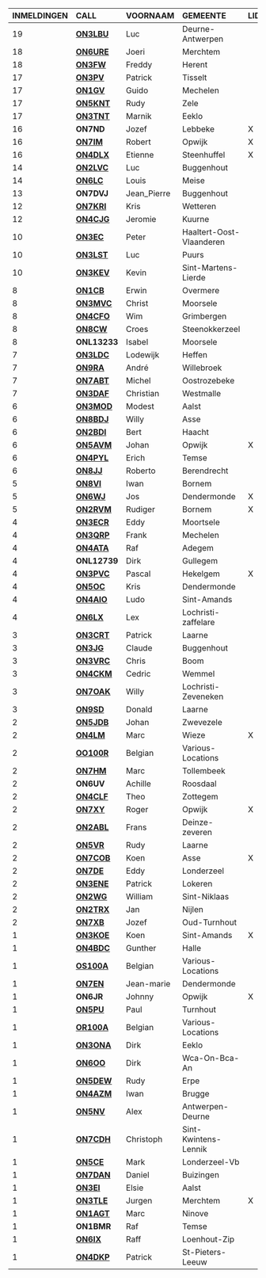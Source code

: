 |INMELDINGEN|CALL|VOORNAAM|GEMEENTE|LID|
|:---|:---|:---|:---|:---|
|19|**<a href="https://www.qrz.com/db/on3lbu">ON3LBU</a>** | Luc | Deurne-Antwerpen |  |
|18|**<a href="https://www.qrz.com/db/on6ure">ON6URE</a>** | Joeri | Merchtem |  |
|18|**<a href="https://www.qrz.com/db/on3fw">ON3FW</a>** | Freddy | Herent |  |
|17|**<a href="https://www.qrz.com/db/on3pv">ON3PV</a>** | Patrick | Tisselt |  |
|17|**<a href="https://www.qrz.com/db/on1gv">ON1GV</a>** | Guido | Mechelen |  |
|17|**<a href="https://www.qrz.com/db/on5knt">ON5KNT</a>** | Rudy | Zele |  |
|17|**<a href="https://www.qrz.com/db/on3tnt">ON3TNT</a>** | Marnik | Eeklo |  |
| 16 |**ON7ND**|Jozef|Lebbeke|X|
|16|**<a href="https://www.qrz.com/db/on7im">ON7IM</a>** | Robert | Opwijk | X |
|16|**<a href="https://www.qrz.com/db/on4dlx">ON4DLX</a>** | Etienne | Steenhuffel | X |
|14|**<a href="https://www.qrz.com/db/on2lvc">ON2LVC</a>** | Luc | Buggenhout |  |
|14|**<a href="https://www.qrz.com/db/on6lc">ON6LC</a>** | Louis | Meise |  |
| 13 |**ON7DVJ**|Jean_Pierre|Buggenhout||
|12|**<a href="https://www.qrz.com/db/on7kri">ON7KRI</a>** | Kris | Wetteren |  |
|12|**<a href="https://www.qrz.com/db/on4cjg">ON4CJG</a>** | Jeromie | Kuurne |  |
|10|**<a href="https://www.qrz.com/db/on3ec">ON3EC</a>** | Peter | Haaltert-Oost-Vlaanderen |  |
|10|**<a href="https://www.qrz.com/db/on3lst">ON3LST</a>** | Luc | Puurs |  |
|10|**<a href="https://www.qrz.com/db/on3kev">ON3KEV</a>** | Kevin | Sint-Martens-Lierde |  |
|8|**<a href="https://www.qrz.com/db/on1cb">ON1CB</a>** | Erwin | Overmere |  |
|8|**<a href="https://www.qrz.com/db/on3mvc">ON3MVC</a>** | Christ | Moorsele |  |
|8|**<a href="https://www.qrz.com/db/on4cfo">ON4CFO</a>** | Wim | Grimbergen |  |
|8|**<a href="https://www.qrz.com/db/on8cw">ON8CW</a>** | Croes | Steenokkerzeel |  |
| 8 |**ONL13233**|Isabel|Moorsele||
|7|**<a href="https://www.qrz.com/db/on3ldc">ON3LDC</a>** | Lodewijk | Heffen |  |
|7|**<a href="https://www.qrz.com/db/on9ra">ON9RA</a>** | André | Willebroek |  |
|7|**<a href="https://www.qrz.com/db/on7abt">ON7ABT</a>** | Michel | Oostrozebeke |  |
|7|**<a href="https://www.qrz.com/db/on3daf">ON3DAF</a>** | Christian | Westmalle |  |
|6|**<a href="https://www.qrz.com/db/on3mod">ON3MOD</a>** | Modest | Aalst |  |
|6|**<a href="https://www.qrz.com/db/on8bdj">ON8BDJ</a>** | Willy | Asse |  |
|6|**<a href="https://www.qrz.com/db/on2bdi">ON2BDI</a>** | Bert | Haacht |  |
|6|**<a href="https://www.qrz.com/db/on5avm">ON5AVM</a>** | Johan | Opwijk | X |
|6|**<a href="https://www.qrz.com/db/on4pyl">ON4PYL</a>** | Erich | Temse |  |
|6|**<a href="https://www.qrz.com/db/on8jj">ON8JJ</a>** | Roberto | Berendrecht |  |
|5|**<a href="https://www.qrz.com/db/on8vi">ON8VI</a>** | Iwan | Bornem |  |
|5|**<a href="https://www.qrz.com/db/on6wj">ON6WJ</a>** | Jos | Dendermonde | X |
|5|**<a href="https://www.qrz.com/db/on2rvm">ON2RVM</a>** | Rudiger | Bornem | X |
|4|**<a href="https://www.qrz.com/db/on3ecr">ON3ECR</a>** | Eddy | Moortsele |  |
|4|**<a href="https://www.qrz.com/db/on3qrp">ON3QRP</a>** | Frank | Mechelen |  |
|4|**<a href="https://www.qrz.com/db/on4ata">ON4ATA</a>** | Raf | Adegem |  |
| 4 |**ONL12739**|Dirk|Gullegem||
|4|**<a href="https://www.qrz.com/db/on3pvc">ON3PVC</a>** | Pascal | Hekelgem | X |
|4|**<a href="https://www.qrz.com/db/on5oc">ON5OC</a>** | Kris | Dendermonde |  |
|4|**<a href="https://www.qrz.com/db/on4aio">ON4AIO</a>** | Ludo | Sint-Amands |  |
|4|**<a href="https://www.qrz.com/db/on6lx">ON6LX</a>** | Lex | Lochristi-zaffelare |  |
|3|**<a href="https://www.qrz.com/db/on3crt">ON3CRT</a>** | Patrick | Laarne |  |
|3|**<a href="https://www.qrz.com/db/on3jg">ON3JG</a>** | Claude | Buggenhout |  |
|3|**<a href="https://www.qrz.com/db/on3vrc">ON3VRC</a>** | Chris | Boom |  |
|3|**<a href="https://www.qrz.com/db/on4ckm">ON4CKM</a>** | Cedric | Wemmel |  |
|3|**<a href="https://www.qrz.com/db/on7oak">ON7OAK</a>** | Willy | Lochristi-Zeveneken |  |
|3|**<a href="https://www.qrz.com/db/on9sd">ON9SD</a>** | Donald | Laarne |  |
|2|**<a href="https://www.qrz.com/db/on5jdb">ON5JDB</a>** | Johan | Zwevezele |  |
|2|**<a href="https://www.qrz.com/db/on4lm">ON4LM</a>** | Marc | Wieze | X |
|2|**<a href="https://www.qrz.com/db/oo100r">OO100R</a>** | Belgian | Various-Locations |  |
|2|**<a href="https://www.qrz.com/db/on7hm">ON7HM</a>** | Marc | Tollembeek |  |
| 2 |**ON6UV**|Achille|Roosdaal||
|2|**<a href="https://www.qrz.com/db/on4clf">ON4CLF</a>** | Theo | Zottegem |  |
|2|**<a href="https://www.qrz.com/db/on7xy">ON7XY</a>** | Roger | Opwijk | X |
|2|**<a href="https://www.qrz.com/db/on2abl">ON2ABL</a>** | Frans | Deinze-zeveren |  |
|2|**<a href="https://www.qrz.com/db/on5vr">ON5VR</a>** | Rudy | Laarne |  |
|2|**<a href="https://www.qrz.com/db/on7cob">ON7COB</a>** | Koen | Asse | X |
|2|**<a href="https://www.qrz.com/db/on7de">ON7DE</a>** | Eddy | Londerzeel |  |
|2|**<a href="https://www.qrz.com/db/on3ene">ON3ENE</a>** | Patrick | Lokeren |  |
|2|**<a href="https://www.qrz.com/db/on2wg">ON2WG</a>** | William | Sint-Niklaas |  |
|2|**<a href="https://www.qrz.com/db/on2trx">ON2TRX</a>** | Jan | Nijlen |  |
|2|**<a href="https://www.qrz.com/db/on7xb">ON7XB</a>** | Jozef | Oud-Turnhout |  |
|1|**<a href="https://www.qrz.com/db/on3koe">ON3KOE</a>** | Koen | Sint-Amands | X |
|1|**<a href="https://www.qrz.com/db/on4bdc">ON4BDC</a>** | Gunther | Halle |  |
|1|**<a href="https://www.qrz.com/db/os100a">OS100A</a>** | Belgian | Various-Locations |  |
|1|**<a href="https://www.qrz.com/db/on7en">ON7EN</a>** | Jean-marie | Dendermonde |  |
| 1 |**ON6JR**|Johnny|Opwijk|X|
|1|**<a href="https://www.qrz.com/db/on5pu">ON5PU</a>** | Paul | Turnhout |  |
|1|**<a href="https://www.qrz.com/db/or100a">OR100A</a>** | Belgian | Various-Locations |  |
|1|**<a href="https://www.qrz.com/db/on3ona">ON3ONA</a>** | Dirk | Eeklo |  |
|1|**<a href="https://www.qrz.com/db/on6oo">ON6OO</a>** | Dirk | Wca-On-Bca-An |  |
|1|**<a href="https://www.qrz.com/db/on5dew">ON5DEW</a>** | Rudy | Erpe |  |
|1|**<a href="https://www.qrz.com/db/on4azm">ON4AZM</a>** | Iwan | Brugge |  |
|1|**<a href="https://www.qrz.com/db/on5nv">ON5NV</a>** | Alex | Antwerpen-Deurne |  |
|1|**<a href="https://www.qrz.com/db/on7cdh">ON7CDH</a>** | Christoph | Sint-Kwintens-Lennik |  |
|1|**<a href="https://www.qrz.com/db/on5ce">ON5CE</a>** | Mark | Londerzeel-Vb |  |
|1|**<a href="https://www.qrz.com/db/on7dan">ON7DAN</a>** | Daniel | Buizingen |  |
|1|**<a href="https://www.qrz.com/db/on3ei">ON3EI</a>** | Elsie | Aalst |  |
|1|**<a href="https://www.qrz.com/db/on3tle">ON3TLE</a>** | Jurgen | Merchtem | X |
|1|**<a href="https://www.qrz.com/db/on1agt">ON1AGT</a>** | Marc | Ninove |  |
| 1 |**ON1BMR**|Raf|Temse||
|1|**<a href="https://www.qrz.com/db/on6ix">ON6IX</a>** | Raff | Loenhout-Zip |  |
|1|**<a href="https://www.qrz.com/db/on4dkp">ON4DKP</a>** | Patrick | St-Pieters-Leeuw |  |
